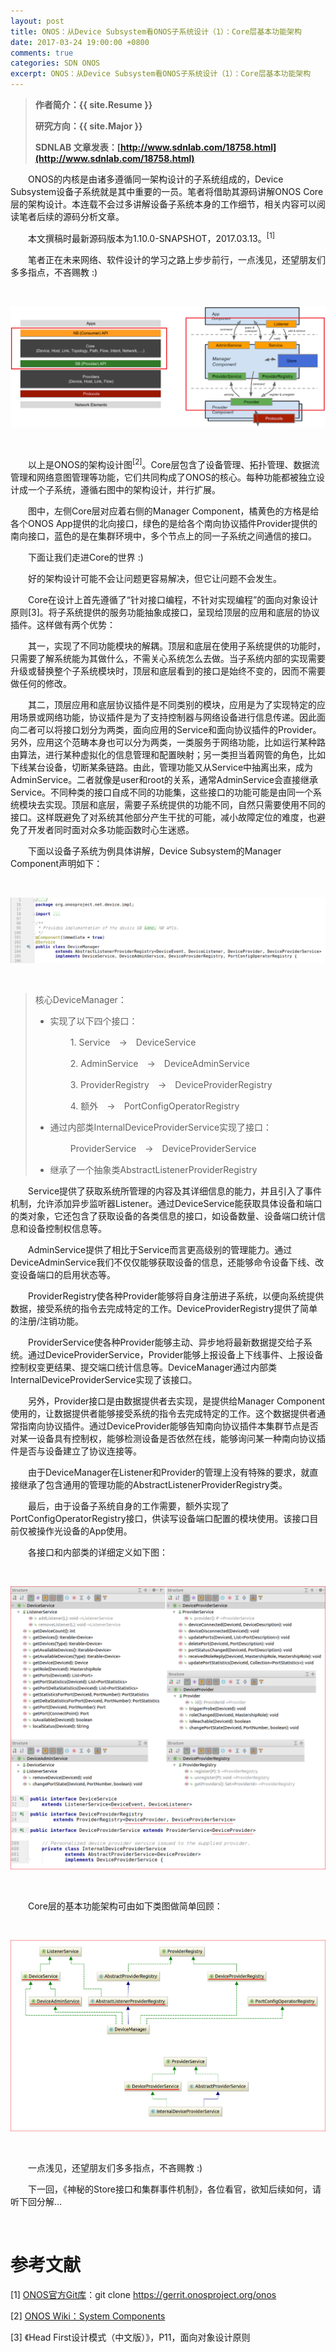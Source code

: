 ```yaml
---
layout: post
title: ONOS：从Device Subsystem看ONOS子系统设计（1）：Core层基本功能架构
date: 2017-03-24 19:00:00 +0800
comments: true
categories: SDN ONOS
excerpt: ONOS：从Device Subsystem看ONOS子系统设计（1）：Core层基本功能架构
---
```


> **作者简介：{{ site.Resume }}**
> 
> **研究方向：{{ site.Major }}**
> 
> **SDNLAB 文章发表：[http://www.sdnlab.com/18758.html](http://www.sdnlab.com/18758.html)**

　　ONOS的内核是由诸多遵循同一架构设计的子系统组成的，Device Subsystem设备子系统就是其中重要的一员。笔者将借助其源码讲解ONOS Core层的架构设计。本连载不会过多讲解设备子系统本身的工作细节，相关内容可以阅读笔者后续的源码分析文章。

　　本文撰稿时最新源码版本为1.10.0-SNAPSHOT，2017.03.13。<sup>[1]</sup>

　　笔者正在未来网络、软件设计的学习之路上步步前行，一点浅见，还望朋友们多多指点，不吝赐教 :)

<br />

![ONOS-Core-Tier-Architecture-Design](/resources/picture/2017/03/onosSubsystemCore/1-ONOS-Core-Tier-Architecture-Design.png)

<br />

　　以上是ONOS的架构设计图<sup>[2]</sup>。Core层包含了设备管理、拓扑管理、数据流管理和网络意图管理等功能，它们共同构成了ONOS的核心。每种功能都被独立设计成一个子系统，遵循右图中的架构设计，并行扩展。

　　图中，左侧Core层对应着右侧的Manager Component，橘黄色的方格是给各个ONOS App提供的北向接口，绿色的是给各个南向协议插件Provider提供的南向接口，蓝色的是在集群环境中，多个节点上的同一子系统之间通信的接口。

　　下面让我们走进Core的世界 :)

　　好的架构设计可能不会让问题更容易解决，但它让问题不会发生。

　　Core在设计上首先遵循了“针对接口编程，不针对实现编程”的面向对象设计原则[3]。将子系统提供的服务功能抽象成接口，呈现给顶层的应用和底层的协议插件。这样做有两个优势：

　　其一，实现了不同功能模块的解耦。顶层和底层在使用子系统提供的功能时，只需要了解系统能为其做什么，不需关心系统怎么去做。当子系统内部的实现需要升级或替换整个子系统模块时，顶层和底层看到的接口是始终不变的，因而不需要做任何的修改。

　　其二，顶层应用和底层协议插件是不同类别的模块，应用是为了实现特定的应用场景或网络功能，协议插件是为了支持控制器与网络设备进行信息传递。因此面向二者可以将接口划分为两类，面向应用的Service和面向协议插件的Provider。另外，应用这个范畴本身也可以分为两类，一类服务于网络功能，比如运行某种路由算法，进行某种虚拟化的信息管理和配置映射；另一类担当着网管的角色，比如下线某台设备，切断某条链路。由此，管理功能又从Service中抽离出来，成为AdminService。二者就像是user和root的关系，通常AdminService会直接继承Service。不同种类的接口自成不同的功能集，这些接口的功能可能是由同一个系统模块去实现。顶层和底层，需要子系统提供的功能不同，自然只需要使用不同的接口。这样既避免了对系统其他部分产生干扰的可能，减小故障定位的难度，也避免了开发者同时面对众多功能函数时心生迷惑。

　　下面以设备子系统为例具体讲解，Device Subsystem的Manager Component声明如下：

<br />

![Device-Manager-Component-Declaration](/resources/picture/2017/03/onosSubsystemCore/2-Device-Manager-Component-Declaration.png)

<br />

> 核心DeviceManager：
> 
> * 实现了以下四个接口：
> 
> 　　　　1. Service　→　DeviceService
> 
> 　　　　2. AdminService　→　DeviceAdminService
> 
> 　　　　3. ProviderRegistry　→　DeviceProviderRegistry
> 
> 　　　　4. 额外　→　PortConfigOperatorRegistry
> 
> * 通过内部类InternalDeviceProviderService实现了接口：
> 
> 　　　　ProviderService　→　DeviceProviderService
> 
> * 继承了一个抽象类AbstractListenerProviderRegistry

　　Service提供了获取系统所管理的内容及其详细信息的能力，并且引入了事件机制，允许添加异步监听器Listener。通过DeviceService能获取具体设备和端口的类对象，它还包含了获取设备的各类信息的接口，如设备数量、设备端口统计信息和设备控制权信息等。

　　AdminService提供了相比于Service而言更高级别的管理能力。通过DeviceAdminService我们不仅仅能够获取设备的信息，还能够命令设备下线、改变设备端口的启用状态等。

　　ProviderRegistry使各种Provider能够将自身注册进子系统，以便向系统提供数据，接受系统的指令去完成特定的工作。DeviceProviderRegistry提供了简单的注册/注销功能。

　　ProviderService使各种Provider能够主动、异步地将最新数据提交给子系统。通过DeviceProviderService，Provider能够上报设备上下线事件、上报设备控制权变更结果、提交端口统计信息等。DeviceManager通过内部类InternalDeviceProviderService实现了该接口。

　　另外，Provider接口是由数据提供者去实现，是提供给Manager Component使用的，让数据提供者能够接受系统的指令去完成特定的工作。这个数据提供者通常指南向协议插件。通过DeviceProvider能够告知南向协议插件本集群节点是否对某一设备具有控制权，能够检测设备是否依然在线，能够询问某一种南向协议插件是否与设备建立了协议连接等。

　　由于DeviceManager在Listener和Provider的管理上没有特殊的要求，就直接继承了包含通用的管理功能的AbstractListenerProviderRegistry类。

　　最后，由于设备子系统自身的工作需要，额外实现了PortConfigOperatorRegistry接口，供读写设备端口配置的模块使用。该接口目前仅被操作光设备的App使用。

　　各接口和内部类的详细定义如下图：

<br />

![Device-Subsystem-detailed-Declaration-of-Interfaces-and-Classes](/resources/picture/2017/03/onosSubsystemCore/3-Device-Subsystem-detailed-Declaration-of-Interfaces-and-Classes.png)

<br />

　　Core层的基本功能架构可由如下类图做简单回顾：

<br />

![UML-of-Core-Device-Subsystem](/resources/picture/2017/03/onosSubsystemCore/4-UML-of-Core-Device-Subsystem.png)

<br />

　　一点浅见，还望朋友们多多指点，不吝赐教 :)

　　下一回，《神秘的Store接口和集群事件机制》，各位看官，欲知后续如何，请听下回分解…

<br />

# 参考文献

[1] [ONOS官方Git库](https://gerrit.onosproject.org)：git clone https://gerrit.onosproject.org/onos

[2] [ONOS Wiki：System Components](https://wiki.onosproject.org/display/ONOS/System+Components)

[3] 《Head First设计模式（中文版）》，P11，面向对象设计原则

<br />
